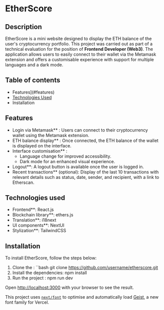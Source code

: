 # EtherScore

## Description
EtherScore is a mini website designed to display the ETH balance of the user's cryptocurrency portfolio. This project was carried out as part of a technical evaluation for the position of **Frontend Developer (Web3)**. The application allows users to easily connect to their wallet via the Metamask extension and offers a customisable experience with support for multiple languages and a dark mode.

## Table of contents
- Features](#features)
- [Technologies Used](#technologies-used)
- Installation

## Features
- Login via Metamask** : Users can connect to their cryptocurrency wallet using the Metamask extension.
- ETH balance display** : Once connected, the ETH balance of the wallet is displayed on the interface.
- Interface customisation** :
  - Language change for improved accessibility.
  - Dark mode for an enhanced visual experience.
- Logout**: A logout button is available once the user is logged in.
- Recent transactions** (optional): Display of the last 10 transactions with relevant details such as status, date, sender, and recipient, with a link to Etherscan.

## Technologies used
- Frontend**: React.js
- Blockchain library**: ethers.js
- Translation**: i18next
- UI components**: NextUI
- Stylization**: TailwindCSS

## Installation
To install EtherScore, follow the steps below:
1. Clone the :
   ``bash
   git clone https://github.com/username/etherscore.git
2. Install the dependencies:
   npm install
4. Run the project :
   npm run dev


Open [http://localhost:3000](http://localhost:3000) with your browser to see the result.

This project uses [`next/font`](https://nextjs.org/docs/app/building-your-application/optimizing/fonts) to optimise and automatically load [Geist](https://vercel.com/font), a new font family for Vercel.
